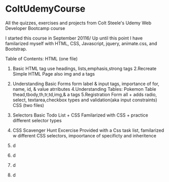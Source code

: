 # ColtUdemyCourse
All the quizzes, exercises and projects from Colt Steele's Udemy Web Developer Bootcamp course 

I started this course in September 20116/
Up until this point I have familarized myself with HTML, CSS, Javascript, jquery, animate.css, and Bootstrap.

Table of Contents:
HTML (one file)

1. Basic HTML tag use
                      headings, lists,emphasis,strong tags
2.Recreate Simple HTML Page
                      also img and a tags
3. Understanding Basic Forms
                      form label & input tags, importance of for, name, id, & value atrributes 
4.Understanding Tables: Pokemon Table
                      thead,tbody,th,tr,td,img,& a tags
5.Registration Form
                    all + adds radio, select, textarea,checkbox types and validation(aka input constraints)
CSS (two files)

6. Selectors Basic Todo List + CSS 
                    Familarized with CSS + practice different selector types
7. CSS Scavenger Hunt Excercise
                    Provided with a Css task list, familarized w different CSS selectors, impoortance of specificty and inheritence
8. d
8. d
9. d
10. d
